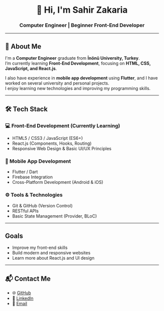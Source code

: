 <h1 align="center">👋 Hi, I'm Sahir Zakaria</h1>
<h3 align="center">Computer Engineer | Beginner Front-End Developer</h3>

---

## 🧠 About Me

I'm a **Computer Engineer** graduate from **İnönü University, Turkey**.  
I’m currently learning **Front-End Development**, focusing on **HTML, CSS, JavaScript, and React.js**.  

I also have experience in **mobile app development** using **Flutter**, and I have worked on several university and personal projects.  
I enjoy learning new technologies and improving my programming skills.

---

## 🛠️ Tech Stack

### 💻 Front-End Development (Currently Learning)
- HTML5 / CSS3 / JavaScript (ES6+)  
- React.js (Components, Hooks, Routing)  
- Responsive Web Design & Basic UI/UX Principles  

### 📱 Mobile App Development
- Flutter / Dart  
- Firebase Integration  
- Cross-Platform Development (Android & iOS)  

### ⚙️ Tools & Technologies
- Git & GitHub (Version Control)  
- RESTful APIs  
- Basic State Management (Provider, BLoC)  

---

##  Goals
- Improve my front-end skills  
- Build modern and responsive websites  
- Learn more about React.js and UI design  

---

## 📬 Contact Me

- 🌐 [GitHub](https://github.com/sahiralzakaria)  
- 💼 [LinkedIn](https://www.linkedin.com/in/sahir-zakaria-39873531b)  
- 📧 [Email](mailto:sahir.alzakaria@gmail.com)  
